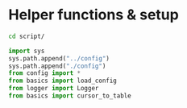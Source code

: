 # Helper functions & setup

```sh
cd script/
```

```python
import sys
sys.path.append("../config")
sys.path.append("./config")
from config import *
from basics import load_config
from logger import Logger
from basics import cursor_to_table
```


